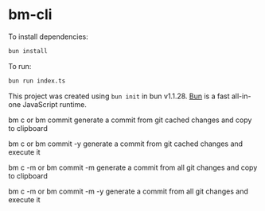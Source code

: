 # bm-cli

To install dependencies:

```bash
bun install
```

To run:

```bash
bun run index.ts
```

This project was created using `bun init` in bun v1.1.28. [Bun](https://bun.sh) is a fast all-in-one JavaScript runtime.


bm c or bm commit generate a commit from git cached changes and copy to clipboard

bm c or bm commit -y generate a commit from git cached changes and execute it

bm c -m or bm commit -m generate a commit from all git changes and copy to clipboard

bm c -m or bm commit -m -y generate a commit from all git changes and execute it